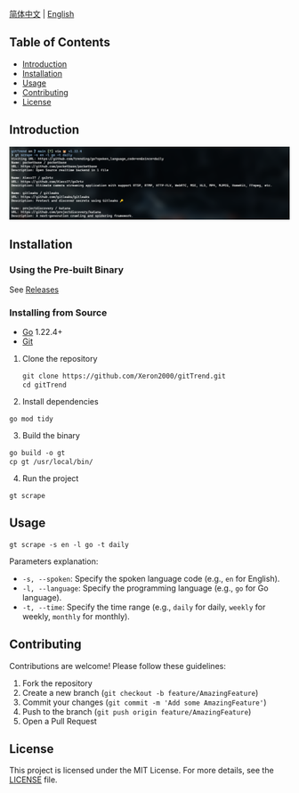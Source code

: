 [简体中文](https://github.com/Xeron2000/gitTrend/blob/main/README.zh.md) | [English](https://github.com/Xeron2000/gitTrend/blob/main/README.md)

## Table of Contents

- [Introduction](#introduction)
- [Installation](#installation)
- [Usage](#usage)
- [Contributing](#contributing)
- [License](#license)

## Introduction

![gt](https://raw.githubusercontent.com/Xeron2000/gitTrend/main/gt.png)

## Installation

### Using the Pre-built Binary

See [Releases](https://github.com/Xeron2000/gitTrend/releases)

### Installing from Source

- [Go](https://golang.org/dl/) 1.22.4+
- [Git](https://git-scm.com/downloads)

1. Clone the repository

   ```
   git clone https://github.com/Xeron2000/gitTrend.git
   cd gitTrend
   ```

2. Install dependencies

```
go mod tidy
```

3.  Build the binary

```
go build -o gt
cp gt /usr/local/bin/
```
4.  Run the project

```
gt scrape
```

## Usage

```
gt scrape -s en -l go -t daily
```

Parameters explanation:

- `-s, --spoken`: Specify the spoken language code (e.g., `en` for English).
- `-l, --language`: Specify the programming language (e.g., `go` for Go language).
- `-t, --time`: Specify the time range (e.g., `daily` for daily, `weekly` for weekly, `monthly` for monthly).

## Contributing

Contributions are welcome! Please follow these guidelines:

1. Fork the repository
2. Create a new branch (`git checkout -b feature/AmazingFeature`)
3. Commit your changes (`git commit -m 'Add some AmazingFeature'`)
4. Push to the branch (`git push origin feature/AmazingFeature`)
5. Open a Pull Request

## License

This project is licensed under the MIT License. For more details, see the [LICENSE](LICENSE) file.
